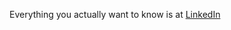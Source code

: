 Everything you actually want to know is at [LinkedIn](https://linkedin.com/company/danieljpostconsulting)
